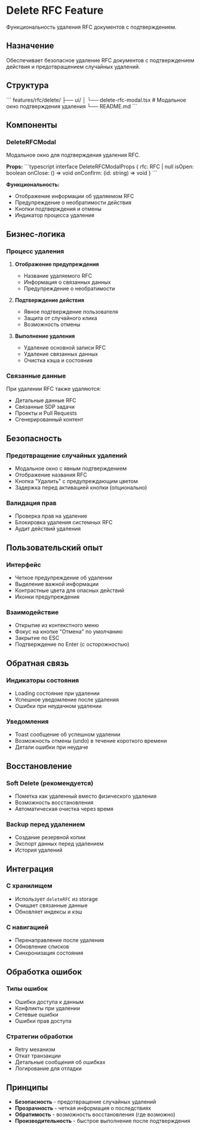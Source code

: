 # Delete RFC Feature

Функциональность удаления RFC документов с подтверждением.

## Назначение

Обеспечивает безопасное удаление RFC документов с подтверждением действия и предотвращением случайных удалений.

## Структура

\`\`\`
features/rfc/delete/
├── ui/
│   └── delete-rfc-modal.tsx    # Модальное окно подтверждения удаления
└── README.md
\`\`\`

## Компоненты

### DeleteRFCModal

Модальное окно для подтверждения удаления RFC.

**Props:**
\`\`\`typescript
interface DeleteRFCModalProps {
  rfc: RFC | null
  isOpen: boolean
  onClose: () => void
  onConfirm: (id: string) => void
}
\`\`\`

**Функциональность:**
- Отображение информации об удаляемом RFC
- Предупреждение о необратимости действия
- Кнопки подтверждения и отмены
- Индикатор процесса удаления

## Бизнес-логика

### Процесс удаления
1. **Отображение предупреждения**
   - Название удаляемого RFC
   - Информация о связанных данных
   - Предупреждение о необратимости

2. **Подтверждение действия**
   - Явное подтверждение пользователя
   - Защита от случайного клика
   - Возможность отмены

3. **Выполнение удаления**
   - Удаление основной записи RFC
   - Удаление связанных данных
   - Очистка кэша и состояния

### Связанные данные
При удалении RFC также удаляются:
- Детальные данные RFC
- Связанные SDP задачи
- Проекты и Pull Requests
- Сгенерированный контент

## Безопасность

### Предотвращение случайных удалений
- Модальное окно с явным подтверждением
- Отображение названия RFC
- Кнопка "Удалить" с предупреждающим цветом
- Задержка перед активацией кнопки (опционально)

### Валидация прав
- Проверка прав на удаление
- Блокировка удаления системных RFC
- Аудит действий удаления

## Пользовательский опыт

### Интерфейс
- Четкое предупреждение об удалении
- Выделение важной информации
- Контрастные цвета для опасных действий
- Иконки предупреждения

### Взаимодействие
- Открытие из контекстного меню
- Фокус на кнопке "Отмена" по умолчанию
- Закрытие по ESC
- Подтверждение по Enter (с осторожностью)

## Обратная связь

### Индикаторы состояния
- Loading состояние при удалении
- Успешное уведомление после удаления
- Ошибки при неудачном удалении

### Уведомления
- Toast сообщение об успешном удалении
- Возможность отмены (undo) в течение короткого времени
- Детали ошибки при неудаче

## Восстановление

### Soft Delete (рекомендуется)
- Пометка как удаленный вместо физического удаления
- Возможность восстановления
- Автоматическая очистка через время

### Backup перед удалением
- Создание резервной копии
- Экспорт данных перед удалением
- История удалений

## Интеграция

### С хранилищем
- Использует `deleteRFC` из storage
- Очищает связанные данные
- Обновляет индексы и кэш

### С навигацией
- Перенаправление после удаления
- Обновление списков
- Синхронизация состояния

## Обработка ошибок

### Типы ошибок
- Ошибки доступа к данным
- Конфликты при удалении
- Сетевые ошибки
- Ошибки прав доступа

### Стратегии обработки
- Retry механизм
- Откат транзакции
- Детальные сообщения об ошибках
- Логирование для отладки

## Принципы

- **Безопасность** - предотвращение случайных удалений
- **Прозрачность** - четкая информация о последствиях
- **Обратимость** - возможность восстановления (где возможно)
- **Производительность** - быстрое выполнение после подтверждения
